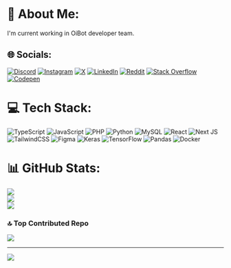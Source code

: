 # 💫 About Me:
I'm current working in OiBot developer team.<br>


## 🌐 Socials:
[![Discord](https://img.shields.io/badge/Discord-%237289DA.svg?logo=discord&logoColor=white)](https://discord.gg/lucashenry) [![Instagram](https://img.shields.io/badge/Instagram-%23E4405F.svg?logo=Instagram&logoColor=white)](https://instagram.com/lucashenry347) [![X](https://img.shields.io/badge/Twitter-000000.svg?logo=X&logoColor=white)](https://x.com/@AlphaBetoBr) [![LinkedIn](https://img.shields.io/badge/LinkedIn-%230077B5.svg?logo=linkedin&logoColor=white)](https://linkedin.com/in/lucas-henry-lourenço-aguiar-6252391a3) [![Reddit](https://img.shields.io/badge/Reddit-%23FF4500.svg?logo=Reddit&logoColor=white)](https://reddit.com/user/MiskaLuska) [![Stack Overflow](https://img.shields.io/badge/-Stackoverflow-FE7A16?logo=stack-overflow&logoColor=white)](https://stackoverflow.com/users/22828272) [![Codepen](https://img.shields.io/badge/Codepen-000000?logo=codepen&logoColor=white)](https://codepen.io/lucas-henry-the-decoder) 

# 💻 Tech Stack:
![TypeScript](https://img.shields.io/badge/typescript-%23007ACC.svg?style=for-the-badge&logo=typescript&logoColor=white) ![JavaScript](https://img.shields.io/badge/javascript-%23323330.svg?style=for-the-badge&logo=javascript&logoColor=%23F7DF1E) ![PHP](https://img.shields.io/badge/php-%23777BB4.svg?style=for-the-badge&logo=php&logoColor=white) ![Python](https://img.shields.io/badge/python-3670A0?style=for-the-badge&logo=python&logoColor=ffdd54) ![MySQL](https://img.shields.io/badge/mysql-%2300000f.svg?style=for-the-badge&logo=mysql&logoColor=white) ![React](https://img.shields.io/badge/react-%2320232a.svg?style=for-the-badge&logo=react&logoColor=%2361DAFB) ![Next JS](https://img.shields.io/badge/Next-black?style=for-the-badge&logo=next.js&logoColor=white) ![TailwindCSS](https://img.shields.io/badge/tailwindcss-%2338B2AC.svg?style=for-the-badge&logo=tailwind-css&logoColor=white) ![Figma](https://img.shields.io/badge/figma-%23F24E1E.svg?style=for-the-badge&logo=figma&logoColor=white) ![Keras](https://img.shields.io/badge/Keras-%23D00000.svg?style=for-the-badge&logo=Keras&logoColor=white) ![TensorFlow](https://img.shields.io/badge/TensorFlow-%23FF6F00.svg?style=for-the-badge&logo=TensorFlow&logoColor=white) ![Pandas](https://img.shields.io/badge/pandas-%23150458.svg?style=for-the-badge&logo=pandas&logoColor=white) ![Docker](https://img.shields.io/badge/docker-%230db7ed.svg?style=for-the-badge&logo=docker&logoColor=white)
# 📊 GitHub Stats:
![](https://github-readme-stats.vercel.app/api?username=Lucas-Henry&theme=dark&hide_border=false&include_all_commits=true&count_private=true)<br/>
![](https://github-readme-streak-stats.herokuapp.com/?user=Lucas-Henry&theme=dark&hide_border=false)<br/>
![](https://github-readme-stats.vercel.app/api/top-langs/?username=Lucas-Henry&theme=dark&hide_border=false&include_all_commits=true&count_private=true&layout=compact)

### 🔝 Top Contributed Repo
![](https://github-contributor-stats.vercel.app/api?username=Lucas-Henry&limit=5&theme=dark&combine_all_yearly_contributions=true)

---
[![](https://visitcount.itsvg.in/api?id=Lucas-Henry&icon=0&color=10)](https://visitcount.itsvg.in)

<!-- Proudly created with GPRM ( https://gprm.itsvg.in ) -->
